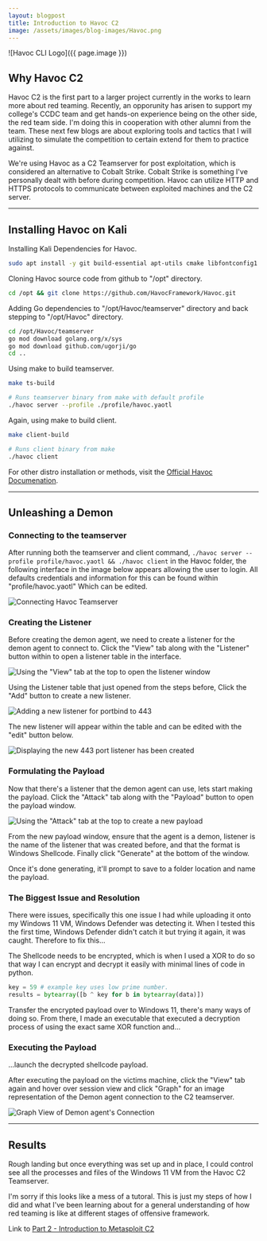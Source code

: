 ```yaml
---
layout: blogpost
title: Introduction to Havoc C2
image: /assets/images/blog-images/Havoc.png
---
```

![Havoc CLI Logo]({{ page.image }})

## Why Havoc C2
Havoc C2 is the first part to a larger project currently in the works to learn more about red teaming. Recently, an opporunity has arisen to support my college's CCDC team and get hands-on experience being on the other side, the red team side. I'm doing this in cooperation with other alumni from the team. These next few blogs are about exploring tools and tactics that I will utilizing to simulate the competition to certain extend for them to practice against.

We're using Havoc as a C2 Teamserver for post exploitation, which is considered an alternative to Cobalt Strike. Cobalt Strike is something I've personally dealt with before during competition. Havoc can utilize HTTP and HTTPS protocols to communicate between exploited machines and the C2 server.

---

## Installing Havoc on Kali

Installing Kali Dependencies for Havoc.
```bash
sudo apt install -y git build-essential apt-utils cmake libfontconfig1 libglu1-mesa-dev libgtest-dev libspdlog-dev libboost-all-dev libncurses5-dev libgdbm-dev libssl-dev libreadline-dev libffi-dev libsqlite3-dev libbz2-dev mesa-common-dev qtbase5-dev qtchooser qt5-qmake qtbase5-dev-tools libqt5websockets5 libqt5websockets5-dev qtdeclarative5-dev golang-go qtbase5-dev libqt5websockets5-dev python3-dev libboost-all-dev mingw-w64 nasm
```

Cloning Havoc source code from github to "/opt" directory.
```bash
cd /opt && git clone https://github.com/HavocFramework/Havoc.git
```

Adding Go dependencies to "/opt/Havoc/teamserver" directory and back stepping to "/opt/Havoc" directory.
```bash
cd /opt/Havoc/teamserver
go mod download golang.org/x/sys
go mod download github.com/ugorji/go
cd ..
```

Using make to build teamserver.
```bash
make ts-build

# Runs teamserver binary from make with default profile
./havoc server --profile ./profile/havoc.yaotl
```

Again, using make to build client.
```bash
make client-build

# Runs client binary from make
./havoc client
```

For other distro installation or methods, visit the [Official Havoc Documenation](https://havocframework.com/docs/installation).

---

## Unleashing a Demon
### Connecting to the teamserver
After running both the teamserver and client command, `./havoc server --profile profile/havoc.yaotl && ./havoc client` in the Havoc folder, the following interface in the image below appears allowing the user to login. All defaults credentials and information for this can be found within "profile/havoc.yaotl" Which can be edited.

![Connecting Havoc Teamserver](/assets/images/blog-images/HavocNewProfile.png)

### Creating the Listener
Before creating the demon agent, we need to create a listener for the demon agent to connect to. Click the "View" tab along with the "Listener" button within to open a listener table in the interface.

![Using the "View" tab at the top to open the listener window](/assets/images/blog-images/HavocListenerView.png)

Using the Listener table that just opened from the steps before, Click the "Add" button to create a new listener.

![Adding a new listener for portbind to 443](/assets/images/blog-images/HavocNewListener.png)

The new listener will appear within the table and can be edited with the "edit" button below. 

![Displaying the new 443 port listener has been created](/assets/images/blog-images/HavocListenerTable.png)

### Formulating the Payload
Now that there's a listener that the demon agent can use, lets start making the payload. Click the "Attack" tab along with the "Payload" button to open the payload window.

![Using the "Attack" tab at the top to create a new payload](/assets/images/blog-images/HavocPayloadView.png)

From the new payload window, ensure that the agent is a demon, listener is the name of the listener that was created before, and that the format is Windows Shellcode. Finally click "Generate" at the bottom of the window.

Once it's done generating, it'll prompt to save to a folder location and name the payload. 

### The Biggest Issue and Resolution
There were issues, specifically this one issue I had while uploading it onto my Windows 11 VM, Windows Defender was detecting it. When I tested this the first time, Windows Defender didn't catch it but trying it again, it was caught. Therefore to fix this...

The Shellcode needs to be encrypted, which is when I used a XOR to do so that way I can encrypt and decrypt it easily with minimal lines of code in python.
```python
key = 59 # example key uses low prime number.
results = bytearray([b ^ key for b in bytearray(data)])
```

Transfer the encrypted payload over to Windows 11, there's many ways of doing so. From there, I made an executable that executed a decryption process of using the exact same XOR function and...

### Executing the Payload
...launch the decrypted shellcode payload.

After executing the payload on the victims machine, click the "View" tab again and hover over session view and click "Graph" for an image representation of the Demon agent connection to the C2 teamserver.

![Graph View of Demon agent's Connection](/assets/images/blog-images/HavocDemonConnection.png)

---

## Results
Rough landing but once everything was set up and in place, I could control see all the processes and files of the Windows 11 VM from the Havoc C2 Teamserver. 

I'm sorry if this looks like a mess of a tutoral. This is just my steps of how I did and what I've been learning about for a general understanding of how red teaming is like at different stages of offensive framework.

Link to [Part 2 - Introduction to Metasploit C2](/MetasploitC2)
